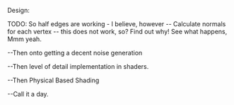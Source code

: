 Design:

TODO:
So half edges are working - I believe, however --
Calculate normals for each vertex -- this does not work, so? Find out why!
See what happens, Mmm yeah.

--Then onto getting a decent noise generation

--Then level of detail implementation in shaders.

--Then Physical Based Shading

--Call it a day.
